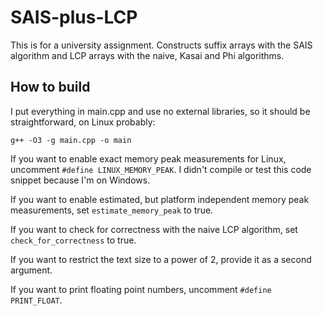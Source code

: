 # SAIS-plus-LCP

This is for a university assignment. Constructs suffix arrays with the SAIS algorithm and LCP arrays with the naive, Kasai and Phi algorithms.

## How to build

I put everything in main.cpp and use no external libraries, so it should be straightforward, on Linux probably:
```
g++ -O3 -g main.cpp -o main
```

If you want to enable exact memory peak measurements for Linux, uncomment `#define LINUX_MEMORY_PEAK`. I didn't compile or test this code snippet because I'm on Windows.

If you want to enable estimated, but platform independent memory peak measurements, set `estimate_memory_peak` to true.

If you want to check for correctness with the naive LCP algorithm, set `check_for_correctness` to true.

If you want to restrict the text size to a power of 2, provide it as a second argument.

If you want to print floating point numbers, uncomment `#define PRINT_FLOAT`.
